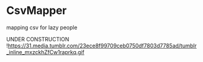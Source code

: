 CsvMapper
=========

mapping csv for lazy people

UNDER CONSTRUCTION
!https://31.media.tumblr.com/23ece8f99709ceb0750df7803d7785ad/tumblr_inline_mxzckhZfCw1raprkq.gif
